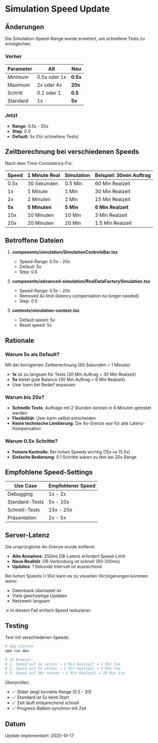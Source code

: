 # Simulation Speed Update

## Änderungen

Die Simulation-Speed-Range wurde erweitert, um schnellere Tests zu ermöglichen.

### Vorher

| Parameter | Alt | Neu |
|-----------|-----|-----|
| Minimum | 0.5x oder 1x | **0.5x** |
| Maximum | 2x oder 4x | **20x** |
| Schritt | 0.1 oder 1 | **0.5** |
| Standard | 1x | **5x** |

### Jetzt

- **Range**: 0.5x - 20x
- **Step**: 0.5
- **Default**: 5x (für schnellere Tests)

## Zeitberechnung bei verschiedenen Speeds

Nach dem Time-Consistency-Fix:

| Speed | 1 Minute Real | Simulation | Beispiel: 30min Auftrag |
|-------|--------------|------------|------------------------|
| 0.5x | 30 Sekunden | 0.5 Min | 60 Min Realzeit |
| 1x | 1 Minute | 1 Min | 30 Min Realzeit |
| 2x | 2 Minuten | 2 Min | 15 Min Realzeit |
| **5x** | **5 Minuten** | **5 Min** | **6 Min Realzeit** |
| 10x | 10 Minuten | 10 Min | 3 Min Realzeit |
| 20x | 20 Minuten | 20 Min | 1.5 Min Realzeit |

## Betroffene Dateien

1. **components/simulation/SimulationControlsBar.tsx**
   - Speed-Range: 0.5x - 20x
   - Default: 5x
   - Step: 0.5

2. **components/advanced-simulation/RealDataFactorySimulation.tsx**
   - Speed-Range: 0.5x - 20x
   - Removed 4x limit (latency compensation no longer needed)
   - Step: 0.5

3. **contexts/simulation-context.tsx**
   - Default speed: 5x
   - Reset speed: 5x

## Rationale

### Warum 5x als Default?

Mit der korrigierten Zeitberechnung (60 Sekunden = 1 Minute):
- **1x** ist zu langsam für Tests (30 Min Auftrag = 30 Min Realzeit)
- **5x** bietet gute Balance (30 Min Auftrag = 6 Min Realzeit)
- User kann bei Bedarf anpassen

### Warum bis 20x?

- **Schnelle Tests**: Aufträge mit 2 Stunden können in 6 Minuten getestet werden
- **Flexibilität**: User kann selbst entscheiden
- **Keine technische Limitierung**: Die 4x-Grenze war für alte Latenz-Kompensation

### Warum 0.5x Schritte?

- **Feinere Kontrolle**: Bei hohen Speeds wichtig (15x vs 15.5x)
- **Einfache Bedienung**: 0.1 Schritte wären zu fein bei 20x Range

## Empfohlene Speed-Settings

| Use Case | Empfohlener Speed |
|----------|------------------|
| Debugging | 1x - 2x |
| Standard-Tests | 5x - 10x |
| Schnell-Tests | 15x - 20x |
| Präsentation | 2x - 5x |

## Server-Latenz

Die ursprüngliche 4x-Grenze wurde entfernt:
- **Alte Annahme**: 250ms DB-Latenz erfordert Speed-Limit
- **Neue Realität**: DB-Verbindung ist schnell (60-200ms)
- **Updates**: 1 Sekunde Intervall ist ausreichend

Bei hohen Speeds (>10x) kann es zu visuellen Verzögerungen kommen wenn:
- Datenbank überlastet ist
- Viele gleichzeitige Updates
- Netzwerk langsam

→ In diesem Fall einfach Speed reduzieren

## Testing

Test mit verschiedenen Speeds:

```bash
# App starten
npm run dev

# Im Browser:
# 1. Speed auf 1x setzen → 1 Min Realzeit = 1 Min Sim
# 2. Speed auf 5x setzen → 1 Min Realzeit = 5 Min Sim
# 3. Speed auf 20x setzen → 1 Min Realzeit = 20 Min Sim
```

Überprüfen:
- ✅ Slider zeigt korrekte Range (0.5 - 20)
- ✅ Standard ist 5x beim Start
- ✅ Zeit läuft entsprechend schnell
- ✅ Progress-Balken synchron mit Zeit

## Datum

Update implementiert: 2025-10-17
